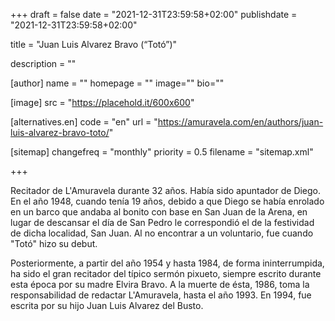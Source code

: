 +++
draft = false
date = "2021-12-31T23:59:58+02:00"
publishdate = "2021-12-31T23:59:58+02:00"

title = "Juan Luis Alvarez Bravo (“Totó”)"

description = ""

[author]
    name = ""
    homepage = ""
    image=""
    bio=""

[image]
    src = "https://placehold.it/600x600"

[alternatives.en]
    code = "en"
    url = "https://amuravela.com/en/authors/juan-luis-alvarez-bravo-toto/"

[sitemap]
  changefreq = "monthly"
  priority = 0.5
  filename = "sitemap.xml"

+++

Recitador de L'Amuravela durante 32 años. Había sido apuntador de Diego. En el año 1948, cuando tenía 19 años, debido a que Diego se había enrolado en un barco que andaba al bonito con base en San Juan de la Arena, en lugar de descansar el día de San Pedro le correspondió el de la festividad de dicha localidad, San Juan. Al no encontrar a un voluntario, fue cuando "Totó" hizo su debut.

Posteriormente, a partir del año 1954 y hasta 1984, de forma ininterrumpida, ha sido el gran recitador del típico sermón pixueto, siempre escrito durante esta época por su madre Elvira Bravo. A la muerte de ésta, 1986, toma la responsabilidad de redactar L'Amuravela, hasta el año 1993. En 1994, fue escrita por su hijo Juan Luis Alvarez del Busto.